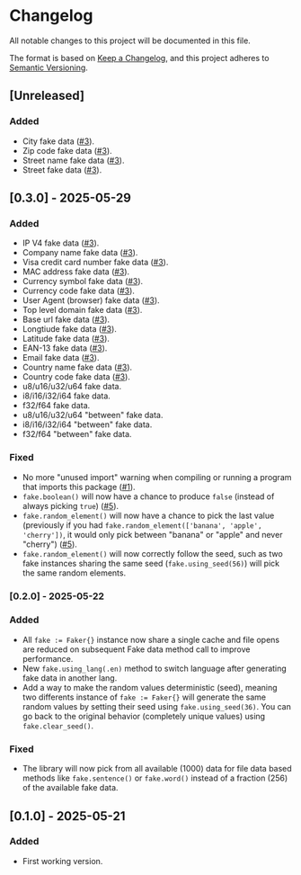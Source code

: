 # Changelog

All notable changes to this project will be documented in this file.

The format is based on [Keep a Changelog](https://keepachangelog.com/en/1.1.0/),
and this project adheres to [Semantic Versioning](https://semver.org/spec/v2.0.0.html).

## [Unreleased]

### Added

- City fake data ([#3](https://github.com/khalyomede/faker/issues/3)).
- Zip code fake data ([#3](https://github.com/khalyomede/faker/issues/3)).
- Street name fake data ([#3](https://github.com/khalyomede/faker/issues/3)).
- Street fake data ([#3](https://github.com/khalyomede/faker/issues/3)).

## [0.3.0] - 2025-05-29

### Added

- IP V4 fake data ([#3](https://github.com/khalyomede/faker/issues/3)).
- Company name fake data ([#3](https://github.com/khalyomede/faker/issues/3)).
- Visa credit card number fake data ([#3](https://github.com/khalyomede/faker/issues/3)).
- MAC address fake data ([#3](https://github.com/khalyomede/faker/issues/3)).
- Currency symbol fake data ([#3](https://github.com/khalyomede/faker/issues/3)).
- Currency code fake data ([#3](https://github.com/khalyomede/faker/issues/3)).
- User Agent (browser) fake data ([#3](https://github.com/khalyomede/faker/issues/3)).
- Top level domain fake data ([#3](https://github.com/khalyomede/faker/issues/3)).
- Base url fake data ([#3](https://github.com/khalyomede/faker/issues/3)).
- Longtiude fake data ([#3](https://github.com/khalyomede/faker/issues/3)).
- Latitude fake data ([#3](https://github.com/khalyomede/faker/issues/3)).
- EAN-13 fake data ([#3](https://github.com/khalyomede/faker/issues/3)).
- Email fake data ([#3](https://github.com/khalyomede/faker/issues/3)).
- Country name fake data ([#3](https://github.com/khalyomede/faker/issues/3)).
- Country code fake data ([#3](https://github.com/khalyomede/faker/issues/3)).
- u8/u16/u32/u64 fake data.
- i8/i16/i32/i64 fake data.
- f32/f64 fake data.
- u8/u16/u32/u64 "between" fake data.
- i8/i16/i32/i64 "between" fake data.
- f32/f64 "between" fake data.

### Fixed

- No more "unused import" warning when compiling or running a program that imports this package ([#1](https://github.com/khalyomede/faker/issues/1)).
- `fake.boolean()` will now have a chance to produce `false` (instead of always picking `true`) ([#5](https://github.com/khalyomede/faker/issues/5)).
- `fake.random_element()` will now have a chance to pick the last value (previously if you had `fake.random_element(['banana', 'apple', 'cherry'])`, it would only pick between "banana" or "apple" and never "cherry") ([#5](https://github.com/khalyomede/faker/issues/5)).
- `fake.random_element()` will now correctly follow the seed, such as two fake instances sharing the same seed (`fake.using_seed(56)`) will pick the same random elements.

### [0.2.0] - 2025-05-22

### Added

- All `fake := Faker{}` instance now share a single cache and file opens are reduced on subsequent Fake data method call to improve performance.
- New `fake.using_lang(.en)` method to switch language after generating fake data in another lang.
- Add a way to make the random values deterministic (seed), meaning two differents instance of `fake := Faker{}` will generate the same random values by setting their seed using `fake.using_seed(36)`. You can go back to the original behavior (completely unique values) using `fake.clear_seed()`.

### Fixed

- The library will now pick from all available (1000) data for file data based methods like `fake.sentence()` or `fake.word()` instead of a fraction (256) of the available fake data.

## [0.1.0] - 2025-05-21

### Added

- First working version.
